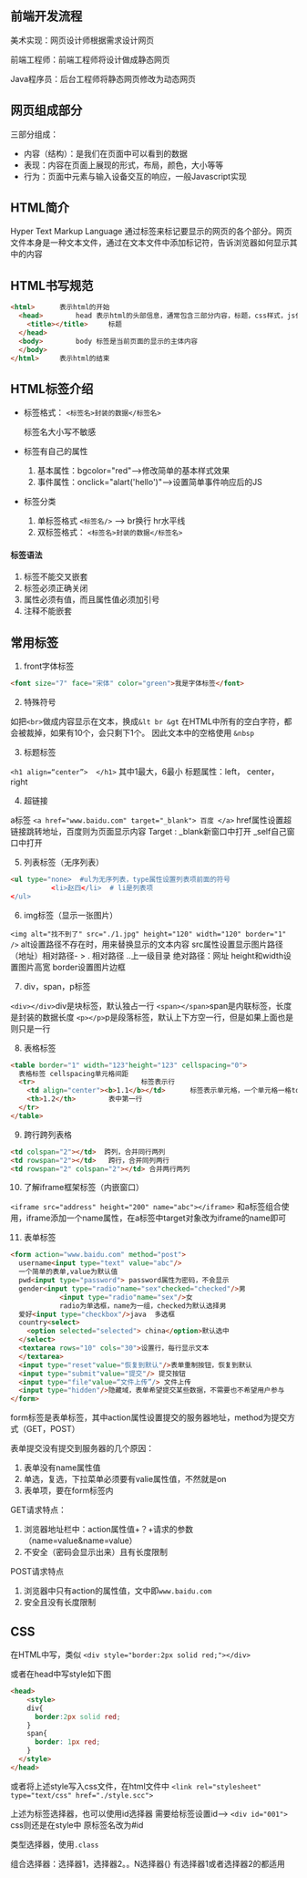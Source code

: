 ## 前端开发流程

美术实现：网页设计师根据需求设计网页

前端工程师：前端工程师将设计做成静态网页

Java程序员：后台工程师将静态网页修改为动态网页

## 网页组成部分

三部分组成：

- 内容（结构）：是我们在页面中可以看到的数据
- 表现：内容在页面上展现的形式，布局，颜色，大小等等
- 行为：页面中元素与输入设备交互的响应，一般Javascript实现

## HTML简介

Hyper Text Markup Language
通过标签来标记要显示的网页的各个部分。网页文件本身是一种文本文件，通过在文本文件中添加标记符，告诉浏览器如何显示其中的内容

## HTML书写规范

```html
<html>		表示html的开始
  <head>		head 表示html的头部信息，通常包含三部分内容，标题，css样式，js代码
  	<title></title>		标题
  </head>
  <body>		body 标签是当前页面的显示的主体内容
  </body>
</html>		表示html的结束
```

## HTML标签介绍

- 标签格式： `<标签名>封装的数据</标签名>`

  标签名大小写不敏感

- 标签有自己的属性
  1. 基本属性：bgcolor="red"-->修改简单的基本样式效果
  2. 事件属性：onclick="alart('hello')"-->设置简单事件响应后的JS
- 标签分类
  1. 单标签格式	  `<标签名/>`  --> br换行	hr水平线
  2. 双标签格式：  `<标签名>封装的数据</标签名>`

#### 标签语法

1. 标签不能交叉嵌套
2. 标签必须正确关闭
3. 属性必须有值，而且属性值必须加引号
4. 注释不能嵌套

## 常用标签

1. front字体标签

```html
<font size="7" face="宋体" color="green">我是字体标签</font>
```

2. 特殊符号

如把`<br>`做成内容显示在文本，换成`&lt br &gt`
在HTML中所有的空白字符，都会被裁掉，如果有10个，会只剩下1个。
因此文本中的空格使用 `&nbsp`

3. 标题标签

`<h1 align=“center”>  </h1>` 其中1最大，6最小
 标题属性：left， center， right

4. 超链接

a标签 `<a href="www.baidu.com" target="_blank"> 百度 </a>`
href属性设置超链接跳转地址，百度则为页面显示内容
Target : _blank新窗口中打开  _self自己窗口中打开

5. 列表标签（无序列表）

```html
<ul type="none>  #ul为无序列表，type属性设置列表项前面的符号
          <li>赵四</li>  # li是列表项
</ul>
```

6. img标签（显示一张图片）

`<img alt="找不到了" src="./1.jpg" height="120" width="120" border="1" />`
alt设置路径不存在时，用来替换显示的文本内容
src属性设置显示图片路径（地址）相对路径- > . 相对路径    ..上一级目录
                                                               绝对路径：网址
height和width设置图片高宽
border设置图片边框

7. div，span，p标签

`<div></div>`div是块标签，默认独占一行
`<span></span>`span是内联标签，长度是封装的数据长度
`<p></p>`p是段落标签，默认上下方空一行，但是如果上面也是则只是一行

8. 表格标签

```html
<table border="1" width="123"height="123" cellspacing="0">  
  表格标签 cellspacing单元格间距
  <tr>							标签表示行
    <td align="center"><b>1.1</b></td>		标签表示单元格，一个单元格一格td, <b>为加粗显示
    <th>1.2</th>		表中第一行
  </tr>
</table>
```

9. 跨行跨列表格

```html
<td colspan="2"></td>  跨列，合并同行两列
<td rowspan="2"></td>	跨行，合并同列两行
<td rowspan="2" colspan="2"></td> 合并两行两列
```

10. 了解iframe框架标签（内嵌窗口）

`<iframe src="address" height="200" name="abc"></iframe>`
和a标签组合使用，iframe添加一个name属性，在a标签中target对象改为iframe的name即可

11. 表单标签

```html
<form action="www.baidu.com" method="post">
  username<input type="text" value="abc"/> 
  一个简单的表单,value为默认值
  pwd<input type="password"> password属性为密码，不会显示
  gender<input type="radio"name="sex"checked="checked"/>男
  			<input type="radio"name="sex"/>女
  			radio为单选框，name为一组，checked为默认选择男
  爱好<input type="checkbox"/>java  多选框
  country<select>
  	<option selected="selected"> china</option>默认选中
  </select>
  <textarea rows="10" cols="30">设置行，每行显示文本
  </textarea>
  <input type="reset"value="恢复到默认"/>表单重制按钮，恢复到默认
  <input type="submit"value="提交"/> 提交按钮
  <input type="file"value=“文件上传”/> 文件上传
  <input type="hidden"/>隐藏域，表单希望提交某些数据，不需要也不希望用户参与
</form>
```

form标签是表单标签，其中action属性设置提交的服务器地址，method为提交方式（GET，POST）

表单提交没有提交到服务器的几个原因：

1. 表单没有name属性值
2. 单选，复选，下拉菜单必须要有valie属性值，不然就是on
3. 表单项，要在form标签内

GET请求特点：

1. 浏览器地址栏中：action属性值+？+请求的参数（name=value&name=value）
2. 不安全（密码会显示出来）且有长度限制

POST请求特点

1. 浏览器中只有action的属性值，文中即`www.baidu.com`
2. 安全且没有长度限制

## CSS

在HTML中写，类似
`<div style="border:2px solid red;"></div>`

或者在head中写style如下图

```html
<head>
	<style>
    div{
      border:2px solid red;
    }
    span{
      border: 1px red;
    }
  </style>
</head>
```

或者将上述style写入css文件，在html文件中
`<link rel="stylesheet" type="text/css" href="./style.scc">`

上述为标签选择器，也可以使用id选择器
需要给标签设置id--> `<div id="001">`  
css则还是在style中 原标签名改为#id

类型选择器，使用`.class`

组合选择器：选择器1，选择器2。。N选择器{}
有选择器1或者选择器2的都适用
